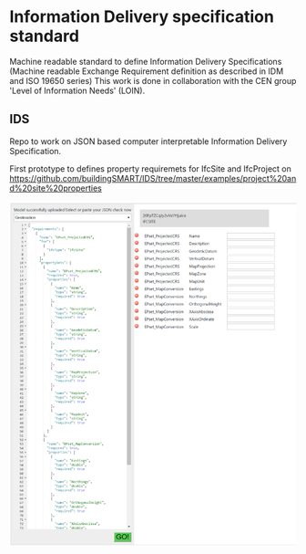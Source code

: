 # Information Delivery specification standard
Machine readable standard to define Information Delivery Specifications (Machine readable Exchange Requirement definition as described in IDM and ISO 19650 series)
This work is done in collaboration with the CEN group 'Level of Information Needs' (LOIN).

## IDS
Repo to work on JSON based computer interpretable Information Delivery Specification.

First prototype to defines property requiremets for IfcSite and IfcProject on https://github.com/buildingSMART/IDS/tree/master/examples/project%20and%20site%20properties 


![alt text](images/geolocation_example.png "example of EIR (left) in a prototype implementation to check and add properties")


